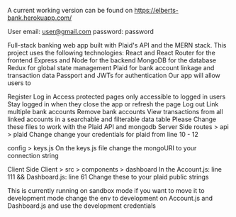 A current working version can be found on https://elberts-bank.herokuapp.com/

User email: user@gmail.com password: password

Full-stack banking web app built with Plaid's API and the MERN stack. This project uses the following technologies: React and React Router for the frontend Express and Node for the backend MongoDB for the database Redux for global state management Plaid for bank account linkage and transaction data Passport and JWTs for authentication Our app will allow users to

Register
Log in
Access protected pages only accessible to logged in users
Stay logged in when they close the app or refresh the page
Log out
Link multiple bank accounts
Remove bank accounts
View transactions from all linked accounts in a searchable and filterable data table
Please Change these files to work with the Plaid API and mongodb Server Side routes > api > plaid Change change your credentials for plaid from line 10 - 12

config > keys.js On the keys.js file change the mongoURI to your connection string

Client Side Client > src > components > dashboard In the Account.js: line 111 && Dashboard.js: line 61 Change these to your plaid public strings

This is currently running on sandbox mode if you want to move it to development mode change the env to development on Account.js and Dashboard.js and use the development credentials
